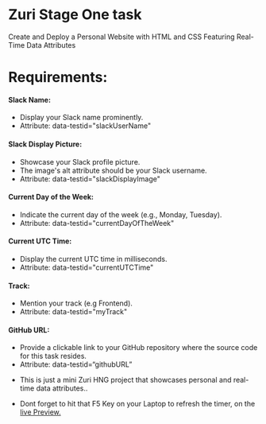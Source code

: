 # Zuri Stage One task
Create and Deploy a Personal Website with HTML and CSS Featuring Real-Time Data Attributes

# Requirements:

#### Slack Name:
 * Display your Slack name prominently.
 * Attribute: data-testid="slackUserName"
#### Slack Display Picture:
 * Showcase your Slack profile picture.
 * The image's alt attribute should be your Slack username.
 * Attribute: data-testid="slackDisplayImage"
#### Current Day of the Week:
 * Indicate the current day of the week (e.g., Monday, Tuesday).
 * Attribute: data-testid="currentDayOfTheWeek"
#### Current UTC Time:
 * Display the current UTC time in milliseconds.
 * Attribute: data-testid="currentUTCTime"
#### Track:
*  Mention your track (e.g Frontend).
 * Attribute: data-testid="myTrack"
#### GitHub URL:
 * Provide a clickable link to your GitHub repository where the source code for this task resides.
 * Attribute: data-testid=“githubURL”

- This is just a mini Zuri HNG project that showcases personal and real-time data attributes..

- Dont forget to hit that F5 Key on your Laptop to refresh the timer, on the [live Preview.](https://zuri-hng-project.vercel.app/)


